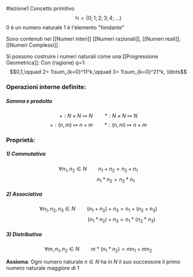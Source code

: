 #lezione1 
Concetto primitivo
$$\mathbb{N}=\{0;1;2;3;4;\ldots\}$$
0 è un numero naturale
1 è l'elemento "fondante"

Sono contenuti nei [[Numeri interi]] [[Numeri razionali]], [[Numeri reali]], [[Numeri Complessi]].

Si possono costruire i numeri naturali come una [[Progressione Geometrica]]:
Con (ragione) q=1: $$0,1,\qquad 2= 1\sum_{k=0}^11^k,\qquad 3= 1\sum_{k=0}^21^k, \ldots$$
### Operazioni interne definite:

##### Somma e prodotto
$$+:N \times N\longmapsto N \quad \quad*:N\times N\longmapsto N$$$$+:(n,m)\longmapsto n+m \qquad*:(n,m)\longmapsto n+m $$
### Proprietà:
##### 1) Commutativa
$$\forall n_1,n_2 \in N \qquad n_1+n_2=n_2+n_1$$$$\qquad \qquad \qquad n_1*n_2=n_2*n_1$$
##### 2) Associativa
$$\forall n_1,n_2,n_3 \in N \qquad (n_1+n_2)+n_3=n_1+(n_2+n_3)$$
$$\qquad \qquad \qquad \qquad (n_1*n_2)+n_3=n_1*(n_2*n_3)$$
##### 3) Distributiva
$$\forall m,n_1,n_2 \in N \qquad m*(n_1*n_2)=mn_1+mn_2$$

**Assioma**: Ogni numero naturale $n\in N$ ha in $N$ il suo successore
il primo numero naturale maggiore di 1